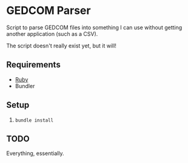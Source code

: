 # GEDCOM Parser

Script to parse GEDCOM files into something I can use without getting another application (such as a CSV).

The script doesn't really exist yet, but it will!

## Requirements

- [Ruby](./.ruby-version)
- Bundler

## Setup

1. `bundle install`

## TODO

Everything, essentially.
